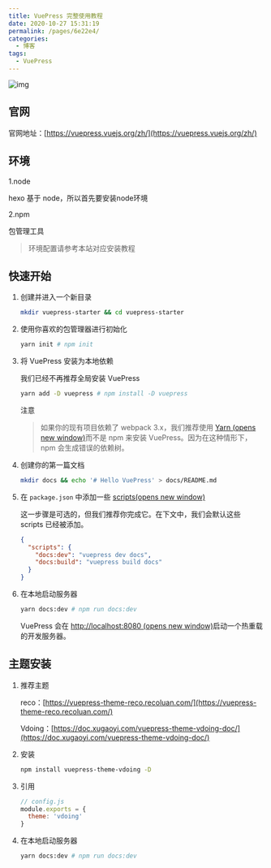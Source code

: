 ```yaml
---
title: VuePress 完整使用教程
date: 2020-10-27 15:31:19
permalink: /pages/6e22e4/
categories:
  - 博客
tags:
  - VuePress
---
```


![img](https://static.zhmbo.cn/img/20201030155844.png)

## 官网

官网地址：[https://vuepress.vuejs.org/zh/](https://vuepress.vuejs.org/zh/)

<!-- more -->

## 环境

1.node

hexo 基于 node，所以首先要安装node环境

2.npm

包管理工具

> 环境配置请参考本站对应安装教程

## 快速开始

1. 创建并进入一个新目录

   ```bash
   mkdir vuepress-starter && cd vuepress-starter
   ```

2. 使用你喜欢的包管理器进行初始化

   ```bash
   yarn init # npm init
   ```

3. 将 VuePress 安装为本地依赖

   我们已经不再推荐全局安装 VuePress

   ```bash
   yarn add -D vuepress # npm install -D vuepress
   ```

   注意

   > 如果你的现有项目依赖了 webpack 3.x，我们推荐使用 [Yarn (opens new window)](https://classic.yarnpkg.com/zh-Hans/)而不是 npm 来安装 VuePress。因为在这种情形下，npm 会生成错误的依赖树。

4. 创建你的第一篇文档

   ```bash
   mkdir docs && echo '# Hello VuePress' > docs/README.md
   ```

5. 在 `package.json` 中添加一些 [scripts(opens new window)](https://classic.yarnpkg.com/zh-Hans/docs/package-json#toc-scripts)

   这一步骤是可选的，但我们推荐你完成它。在下文中，我们会默认这些 scripts 已经被添加。

   ```json
   {
     "scripts": {
       "docs:dev": "vuepress dev docs",
       "docs:build": "vuepress build docs"
     }
   }
   ```

6. 在本地启动服务器

   ```bash
   yarn docs:dev # npm run docs:dev
   ```

   VuePress 会在 [http://localhost:8080 (opens new window)](http://localhost:8080/)启动一个热重载的开发服务器。

## 主题安装

1. 推荐主题

   reco：[https://vuepress-theme-reco.recoluan.com/](https://vuepress-theme-reco.recoluan.com/)

   Vdoing：[https://doc.xugaoyi.com/vuepress-theme-vdoing-doc/](https://doc.xugaoyi.com/vuepress-theme-vdoing-doc/)

2. 安装

   ```sh
   npm install vuepress-theme-vdoing -D
   ```

3. 引用

   ```js
   // config.js
   module.exports = {
     theme: 'vdoing'
   }
   ```

4. 在本地启动服务器

   ```bash
   yarn docs:dev # npm run docs:dev
   ```
